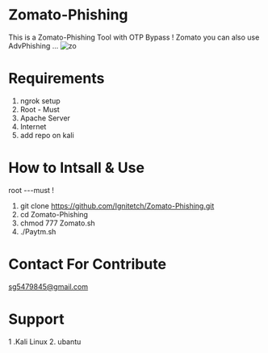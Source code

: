 # Zomato-Phishing
This is a Zomato-Phishing Tool with OTP Bypass ! Zomato
you can also use AdvPhishing ...
![zo](https://user-images.githubusercontent.com/55870659/75890141-f2ce4400-5dfb-11ea-8299-145f68062d8e.png)


# Requirements
1. ngrok setup
2. Root - Must
3. Apache Server
4. Internet
5. add repo on kali

# How to Intsall & Use
root ---must !
1. git clone https://github.com/Ignitetch/Zomato-Phishing.git
2. cd Zomato-Phishing
3. chmod 777 Zomato.sh
4. ./Paytm.sh

# Contact For Contribute
sg5479845@gmail.com

# Support
1 .Kali Linux  2. ubantu
